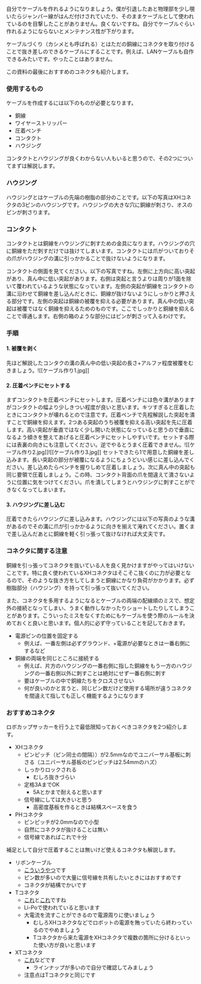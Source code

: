 自分でケーブルを作れるようになりましょう。僕が引退したあと物理部を少し覗いたらジャンパー線がはんだ付けされていたり、そのままケーブルとして使われているのを目撃したことがありません。良くないですね。自分でケーブルぐらい作れるようにならないとメンテナンス性が下がります。

ケーブルづくり（カシメとも呼ばれる）とはただの銅線にコネクタを取り付けることで抜き差しのできるケーブルにすることです。例えば、LANケーブルも自作できるみたいです。やったことはありません。

この資料の最後におすすめのコネクタも紹介します。

### 使用するもの
ケーブルを作成するには以下のものが必要となります。
- 銅線
- ワイヤーストリッパー
- 圧着ペンチ
- コンタクト
- ハウジング

コンタクトとハウジングが良くわからない人もいると思うので、その2つについてまずは解説します。

### ハウジング
ハウジングとはケーブルの先端の樹脂の部分のことです。以下の写真はXHコネクタの3ピンのハウジングです。ハウジングの大きな穴に銅線が刺さり、オスのピンが刺さります。
### コンタクト
コンタクトとは銅線をハウジングに刺すための金具になります。ハウジングの穴に銅線をただ刺すだけでは抜けてしまいます。コンタクトには爪がついておりその爪がハウジングの溝に引っかかることで抜けないようになります。

コンタクトの側面を見てください。以下の写真ですね。左側に上方向に高い突起があり、真ん中に低い突起があります。右側は突起と言うよりは周りが1面を除いて覆われているような状態になっています。左側の突起が銅線をコンタクトの溝に沿わせて銅線を差し込んだときに、銅線が抜けないようにしっかりと押さえる部分です。左側の突起は銅線の被覆を抑える必要があります。真ん中の低い突起は被覆ではなく銅線を抑えるためのものです。ここでしっかりと銅線を抑えることで導通します。右側の箱のような部分にはピンが刺さって入るわけです。
### 手順
#### 1. 被覆を剥く
先ほど解説したコンタクの溝の真ん中の低い突起の長さ+アルファ程度被覆をむきましょう。![[ケーブル作り1.jpg]]

#### 2. 圧着ペンチにセットする
まずコンタクトを圧着ペンチにセットします。圧着ペンチには色々溝がありますがコンタクトの幅より少しきつい程度が良いと思います。キツすぎると圧着したときにコンタクトが壊れるとので注意です。圧着ペンチで先程解説した突起を潰すことで銅線を抑えます。2つある突起のうち被覆を抑える高い突起を先に圧着します。高い突起が垂直ではなく少し開いた状態になっていると思うので垂直になるよう傾きを整えてあげると圧着ペンチにセットしやすいです。セットする際には表裏の向きにも注意してください。逆でやるとうまく圧着できません。![[ケーブル作り2.jpg]]![[ケーブル作り3.jpg]]
セットできたら1で用意した銅線を差し込みます。長い突起の部分が被覆になるようにちょうどいい感じに差し込んでください。差し込めたらペンチを握りしめて圧着しましょう。次に真ん中の突起も同じ要領で圧着しましょう。この時、コンタクト背面の爪を間違えて潰さないように位置に気をつけてください。爪を潰してしまうとハウジングに刺すことができなくなってしまいます。

#### 3. ハウジングに差し込む
圧着できたらハウジングに差し込みます。ハウジングには以下の写真のような溝があるのでその溝に爪が引っかかるように向きを揃えて淹れてください。置くまで差し込んだあとに銅線を軽く引っ張って抜けなければ大丈夫です。

### コネクタに関する注意
銅線を引っ張ってコネクタを抜いている人を良く見かけますがやってはいけないことです。特に良く使われているXHコネクタはそこそこ抜くのに力が必要となるので、そのような抜き方をしてしまうと銅線にかなり負荷がかかります。必ず樹脂部分（ハウジング）を持って引っ張って抜いてください。

また、コネクタを多用するようになるとケーブルの両端の配線順のミスで、想定外の接続となってしまい、うまく動作しなかったりショートしたりしてしまうことがあります。こういったミスをなくすためにもケーブルを使う際のルールを決めておくと良いと思います。個人的に必ず守っていることを記しておきます。

- 電源ピンの位置を固定する
	- 例えば、一番左側は必ずグラウンド、+電源が必要なときは一番右側にするなど
- 銅線の両端を同じところに接続する
	- 例えば、片方のハウジングの一番右側に指した銅線をもう一方のハウジングの一番右側以外に刺すことは絶対にせず一番右側に刺す
	- 要はケーブルの中で銅線たちをクロスさせない
	- 何が良いのかと言うと、同じピン数だけど使用する場所が違うコネクタを間違えて指しても正しく機能するようになります
	
### おすすめコネクタ
ロボカップサッカーを行う上で最低限知っておくべきコネクタを2つ紹介します。
- XHコネクタ
	- ピンピッチ（ピン同士の間隔））が2.5mmなのでユニバーサル基板に刺さる（ユニバーサル基板のピンピッチは2.54mmのハズ）
	- しっかりロックされる
		- むしろ抜きづらい
	- 定格3AまでOK
		- 5Aとかまで耐えると思います
	- 信号線にしては大きいと思う
		- 高密度基板を作るときは結構スペースを食う
- PHコネクタ
	- ピンピッチが2.0mmなので小型
	- 自然にコネクタが抜けることは無い
	- 信号線であればこれで十分

補足として自分で圧着することは無いけど使えるコネクタも解説します。
- リボンケーブル
	- [こういうやつ](https://akizukidenshi.com/catalog/g/g103796/)です
	- ピン数が多いので大量に信号線を共有したいときにはおすすめです
	- コネクタが結構でかいです
- Tコネクタ
	- [これ](https://akizukidenshi.com/catalog/g/g113420/)と[これ](https://akizukidenshi.com/catalog/g/g113434/)ですね
	- Li-Poで使われていると思います
	- 大電流を流すことができるので電源周りに使いましょう
		- むしろXHコネクタなどでロボットの電源を賄っていたら終わっているのでやめましょう
		- Tコネクタから来た電源をXHコネクタで複数の箇所に分けるといった使い方が良いと思います
- XTコネクタ
	- [これ](https://akizukidenshi.com/catalog/g/g117950/)などです
		- ラインナップが多いので自分で確認してみましょう
	- 注意点はTコネクタと同じです